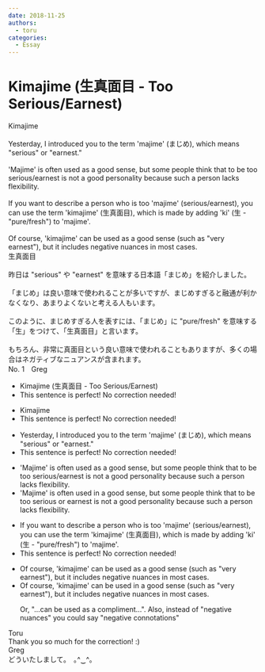 ```yaml
---
date: 2018-11-25
authors:
  - toru
categories:
  - Essay
---
```


<h1 id="subject_show">Kimajime (生真面目 - Too Serious/Earnest)</h1>
<div class="date" hidden>Nov 25, 2018 18:14</div>
<div id="post"><div id="body_show_ori">
Kimajime<br/><br/>Yesterday, I introduced you to the term 'majime' (まじめ), which means "serious" or "earnest."<br/><br/>'Majime' is often used as a good sense, but some people think that to be too serious/earnest is not a good personality because such a person lacks flexibility.<br/><br/>If you want to describe a person who is too 'majime' (serious/earnest), you can use the term 'kimajime' (生真面目), which is made by adding 'ki' (生 - "pure/fresh") to 'majime'.<br/><br/>Of course, 'kimajime' can be used as a good sense (such as "very earnest"), but it includes negative nuances in most cases.
</div></div>

<!-- more -->

<div id="post_ja"><div id="body_show_mo">
生真面目<br/><br/>昨日は "serious" や "earnest" を意味する日本語「まじめ」を紹介しました。<br/><br/>「まじめ」は良い意味で使われることが多いですが、まじめすぎると融通が利かなくなり、あまりよくないと考える人もいます。<br/><br/>このように、まじめすぎる人を表すには、「まじめ」に "pure/fresh" を意味する「生」をつけて、「生真面目」と言います。<br/><br/>もちろん、非常に真面目という良い意味で使われることもありますが、多くの場合はネガティブなニュアンスが含まれます。
</div></div>
<div id="block"><div class="first_name"> No. 1　<span class="just_name">Greg</span></div><div id="block2">
<ul class="correction_field">
<li class="incorrect">Kimajime (生真面目 - Too Serious/Earnest)</li>
<li class="corrected perfect">This sentence is perfect! No correction needed!</li>
</ul>
<ul class="correction_field">
<li class="incorrect">Kimajime</li>
<li class="corrected perfect">This sentence is perfect! No correction needed!</li>
</ul>
<ul class="correction_field">
<li class="incorrect">Yesterday, I introduced you to the term 'majime' (まじめ), which means "serious" or "earnest."</li>
<li class="corrected perfect">This sentence is perfect! No correction needed!</li>
</ul>
<ul class="correction_field">
<li class="incorrect">'Majime' is often used as a good sense, but some people think that to be too serious/earnest is not a good personality because such a person lacks flexibility.</li>
<li class="corrected correct">
'Majime' is often used <span class="f_blue">in</span> a good sense, but some people think that to be too serious or earnest is not <span class="sline">a</span> good <span class="sline">personality</span> because such a person lacks flexibility.
</li>
</ul>
<ul class="correction_field">
<li class="incorrect">If you want to describe a person who is too 'majime' (serious/earnest), you can use the term 'kimajime' (生真面目), which is made by adding 'ki' (生 - "pure/fresh") to 'majime'.</li>
<li class="corrected perfect">This sentence is perfect! No correction needed!</li>
</ul>
<ul class="correction_field">
<li class="incorrect">Of course, 'kimajime' can be used as a good sense (such as "very earnest"), but it includes negative nuances in most cases.</li>
<li class="corrected correct">
Of course, 'kimajime' can be used <span class="f_blue">in</span> a good sense (such as "very earnest"), but it includes negative nuances in most cases.
<p class="correction_comment">Or, "...can be used as a compliment...".  Also, instead of "negative nuances" you could say "negative connotations"</p>
</li>
</ul>
</div><div class="name"><span class="just_name">Toru</span><br>
Thank you so much for the correction! :)
</div>
<div class="name"><span class="just_name">Greg</span><br>
どういたしまして。　｡^‿^｡
</div>
</div>
